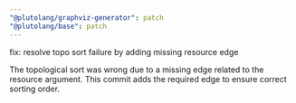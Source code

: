 ```yaml
---
"@plutolang/graphviz-generator": patch
"@plutolang/base": patch
---
```


fix: resolve topo sort failure by adding missing resource edge

The topological sort was wrong due to a missing edge related to the resource argument. This commit adds the required edge to ensure correct sorting order.
